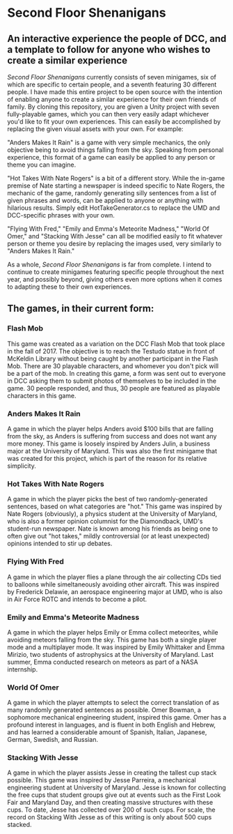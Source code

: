 # Second Floor Shenanigans
## An interactive experience the people of DCC, and a template to follow for anyone who wishes to create a similar experience
*Second Floor Shenanigans* currently consists of seven minigames, six of which are specific to certain people, and a seventh featuring 30 different people. I have made this entire project to be open source with the intention of enabling anyone to create a similar experience for their own friends of family. By cloning this repository, you are given a Unity project with seven fully-playable games, which you can then very easily adapt whichever you'd like to fit your own experiences. This can easily be accomplished by replacing the given visual assets with your own. For example:

"Anders Makes It Rain" is a game with very simple mechanics, the only objective being to avoid things falling from the sky. Speaking from personal experience, this format of a game can easily be applied to any person or theme you can imagine. 

"Hot Takes With Nate Rogers" is a bit of a different story. While the in-game premise of Nate starting a newspaper is indeed specific to Nate Rogers, the mechanic of the game, randomly generating silly sentences from a list of given phrases and words, can be applied to anyone or anything with hilarious results. Simply edit HotTakeGenerator.cs to replace the UMD and DCC-specific phrases with your own.

"Flying With Fred," "Emily and Emma's Meteorite Madness," "World Of Omer," and "Stacking With Jesse" can all be modified easily to fit whatever person or theme you desire by replacing the images used, very similarly to "Anders Makes It Rain." 

As a whole, *Second Floor Shenanigans* is far from complete. I intend to continue to create minigames featuring specific people throughout the next year, and possibly beyond, giving others even more options when it comes to adapting these to their own experiences.

## The games, in their current form:

### Flash Mob
This game was created as a variation on the DCC Flash Mob that took place in the fall of 2017. The objective is to reach the Testudo statue in front of McKeldin Library without being caught by another participant in the Flash Mob. There are 30 playable characters, and whomever you don't pick will be a part of the mob. In creating this game, a form was sent out to everyone in DCC asking them to submit photos of themselves to be included in the game. 30 people responded, and thus, 30 people are featured as playable characters in this game.

### Anders Makes It Rain
A game in which the player helps Anders avoid $100 bills that are falling from the sky, as Anders is suffering from success and does not want any more money. This game is loosely inspired by Anders Julin, a business major at the University of Maryland. This was also the first minigame that was created for this project, which is part of the reason for its relative simplicity.

### Hot Takes With Nate Rogers
A game in which the player picks the best of two randomly-generated sentences, based on what categories are "hot." This game was inspired by Nate Rogers (obviously), a physics student at the University of Maryland, who is also a former opinion columnist for the Diamondback, UMD's student-run newspaper. Nate is known among his friends as being one to often give out "hot takes," mildly controversial (or at least unexpected) opinions intended to stir up debates.

### Flying With Fred
A game in which the player flies a plane through the air collecting CDs tied to balloons while simeltaneously avoiding other aircraft. This was inspired by Frederick Delawie, an aerospace engineering major at UMD, who is also in Air Force ROTC and intends to become a pilot.

### Emily and Emma's Meteorite Madness
A game in which the player helps Emily or Emma collect meteorites, while avoiding meteors falling from the sky. This game has both a single player mode and a multiplayer mode. It was inspired by Emily Whittaker and Emma Mirizio, two students of astrophysics at the University of Maryland. Last summer, Emma conducted research on meteors as part of a NASA internship.

### World Of Omer
A game in which the player attempts to select the correct translation of as many randomly generated sentences as possible. Omer Bowman, a sophomore mechanical engineering student, inspired this game. Omer has a profound interest in languages, and is fluent in both English and Hebrew, and has learned a considerable amount of Spanish, Italian, Japanese, German, Swedish, and Russian.

### Stacking With Jesse
A game in which the player assists Jesse in creating the tallest cup stack possible. This game was inspired by Jesse Parreira, a mechanical engineering student at University of Maryland. Jesse is known for collecting the free cups that student groups give out at events such as the First Look Fair and Maryland Day, and then creating massive structures with these cups. To date, Jesse has collected over 200 of such cups. For scale, the record on Stacking With Jesse as of this writing is only about 500 cups stacked.
